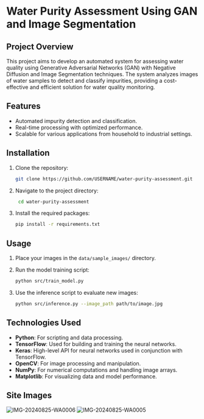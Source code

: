 # Water Purity Assessment Using GAN and Image Segmentation

## Project Overview
This project aims to develop an automated system for assessing water quality using Generative Adversarial Networks (GAN) with Negative Diffusion and Image Segmentation techniques. The system analyzes images of water samples to detect and classify impurities, providing a cost-effective and efficient solution for water quality monitoring.

## Features
- Automated impurity detection and classification.
- Real-time processing with optimized performance.
- Scalable for various applications from household to industrial settings.

## Installation
1. Clone the repository:
   ```bash
   git clone https://github.com/USERNAME/water-purity-assessment.git
   ```
2. Navigate to the project directory:
   ```bash
    cd water-purity-assessment
   ```
3. Install the required packages:
   ```bash
   pip install -r requirements.txt
   ```
   
## Usage

1. Place your images in the `data/sample_images/` directory.

2. Run the model training script:

    ```bash
    python src/train_model.py
    ```

3. Use the inference script to evaluate new images:

    ```bash
    python src/inference.py --image_path path/to/image.jpg
    ```
## Technologies Used

- **Python**: For scripting and data processing.
- **TensorFlow**: Used for building and training the neural networks.
- **Keras**: High-level API for neural networks used in conjunction with TensorFlow.
- **OpenCV**: For image processing and manipulation.
- **NumPy**: For numerical computations and handling image arrays.
- **Matplotlib**: For visualizing data and model performance.

## Site Images
![IMG-20240825-WA0006](https://github.com/user-attachments/assets/28b82685-a650-43c8-b134-f33b3b61344f)
![IMG-20240825-WA0005](https://github.com/user-attachments/assets/bfeb3cf2-3ec1-4ece-8922-3b2997b9313a)


